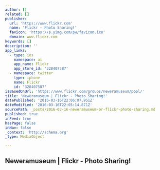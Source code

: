 ```yaml
---
author: []
related: []
publisher:
  url: 'https://www.flickr.com'
  name: 'Flickr - Photo Sharing!'
  favicon: 'https://s.yimg.com/pw/favicon.ico'
  domain: www.flickr.com
keywords: []
description: ''
app_links:
  - type: ios
    namespace: ai
    app_name: Flickr
    app_store_id: '328407587'
  - namespace: twitter
    type: iphone
    name: Flickr
    id: '328407587'
isBasedOnUrl: 'https://www.flickr.com/groups/neweramuseum/pool/'
title: 'Neweramuseum | Flickr - Photo Sharing!'
datePublished: '2016-03-16T22:06:07.951Z'
dateModified: '2016-03-16T22:05:14.871Z'
sourcePath: _posts/2016-03-16-neweramuseum-or-flickr-photo-sharing.md
published: true
inFeed: true
hasPage: false
inNav: false
_context: 'http://schema.org'
_type: MediaObject

---
```

<article style=""><h1>Neweramuseum | Flickr - Photo Sharing!</h1></article>